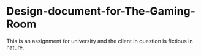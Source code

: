 # Design-document-for-The-Gaming-Room
This is an assignment for university and the client in question is fictious in nature.
